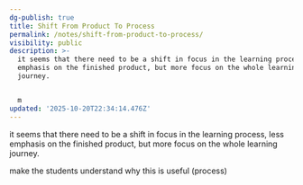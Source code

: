 ```yaml
---
dg-publish: true
title: Shift From Product To Process
permalink: /notes/shift-from-product-to-process/
visibility: public
description: >-
  it seems that there need to be a shift in focus in the learning process, less
  emphasis on the finished product, but more focus on the whole learning
  journey.


  m
updated: '2025-10-20T22:34:14.476Z'
---
```

it seems that there need to be a shift in focus in the learning process, less emphasis on the finished product, but more focus on the whole learning journey.

make the students understand why this is useful (process)
